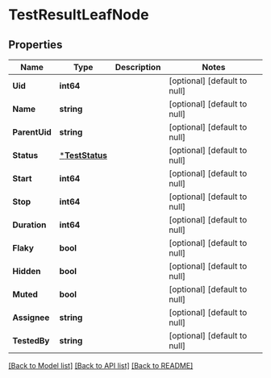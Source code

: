 # TestResultLeafNode

## Properties
Name | Type | Description | Notes
------------ | ------------- | ------------- | -------------
**Uid** | **int64** |  | [optional] [default to null]
**Name** | **string** |  | [optional] [default to null]
**ParentUid** | **string** |  | [optional] [default to null]
**Status** | [***TestStatus**](TestStatus.md) |  | [optional] [default to null]
**Start** | **int64** |  | [optional] [default to null]
**Stop** | **int64** |  | [optional] [default to null]
**Duration** | **int64** |  | [optional] [default to null]
**Flaky** | **bool** |  | [optional] [default to null]
**Hidden** | **bool** |  | [optional] [default to null]
**Muted** | **bool** |  | [optional] [default to null]
**Assignee** | **string** |  | [optional] [default to null]
**TestedBy** | **string** |  | [optional] [default to null]

[[Back to Model list]](../README.md#documentation-for-models) [[Back to API list]](../README.md#documentation-for-api-endpoints) [[Back to README]](../README.md)

